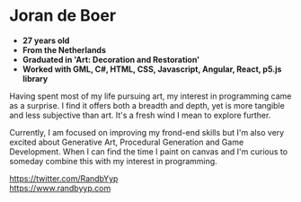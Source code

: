 # Joran de Boer

- **27 years old**
- **From the Netherlands**
- **Graduated in 'Art: Decoration and Restoration'**
- **Worked with GML, C#, HTML, CSS, Javascript, Angular, React, p5.js library**

Having spent most of my life pursuing art, my interest in programming came as a surprise. I find it offers both a breadth and depth, yet is more tangible and less subjective than art. It's a fresh wind I mean to explore further.

Currently, I am focused on improving my frond-end skills but I'm also very excited about Generative Art, Procedural Generation and Game Development. When I can find the time I paint on canvas and I'm curious to someday combine this with my interest in programming.

https://twitter.com/RandbYyp<br/>https://www.randbyyp.com
